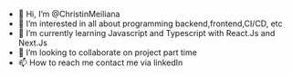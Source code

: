 - 👋 Hi, I’m @ChristinMeiliana
- 👀 I’m interested in all about programming backend,frontend,CI/CD, etc
- 🌱 I’m currently learning Javascript and Typescript with React.Js and Next.Js
- 💞️ I’m looking to collaborate on project part time
- 📫 How to reach me contact me via linkedIn

<!---
ChristinMeiliana/ChristinMeiliana is a ✨ special ✨ repository because its `README.md` (this file) appears on your GitHub profile.
You can click the Preview link to take a look at your changes.
--->
